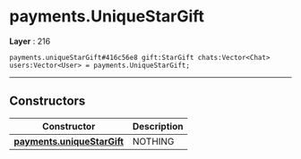 # payments.UniqueStarGift

**Layer** : 216

```tl
payments.uniqueStarGift#416c56e8 gift:StarGift chats:Vector<Chat> users:Vector<User> = payments.UniqueStarGift;
```

---

## Constructors

| Constructor | Description |
| :---: | :--- |
| [**payments.uniqueStarGift**](constructor/payments.uniqueStarGift) | NOTHING |